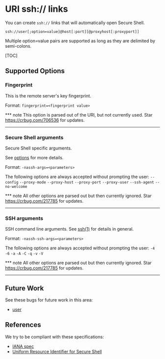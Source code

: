 # URI ssh:// links

You can create `ssh://` links that will automatically open Secure Shell.

`ssh://user[;option=value]@host[:port][@proxyhost[:proxyport]]`

Multiple option=value pairs are supported as long as they are delimited by
semi-colons.

[TOC]

## Supported Options

### Fingerprint

This is the remote server's key fingerprint.

Format: `fingerprint=<fingerprint value>`

*** note
This option is parsed out of the URI, but not currently used.
Star https://crbug.com/706536 for updates.
***

### Secure Shell arguments

Secure Shell specific arguments.

See [options](options.md) for more details.

Format: `-nassh-args=<parameters>`

The following options are always accepted without prompting the user:
`--config` `--proxy-mode` `--proxy-host` `--proxy-port` `--proxy-user`
`--ssh-agent` `--no-welcome`

*** note
All other options are parsed out but then currently ignored.
Star https://crbug.com/217785 for updates.
***

### SSH arguments

SSH command line arguments.
See [ssh(1)](https://man.openbsd.org/ssh.1) for details in general.

Format: `-nassh-ssh-args=<parameters>`

The following options are always accepted without prompting the user:
`-4` `-6` `-a` `-A` `-C` `-q` `-v` `-V`

*** note
All other options are parsed out but then currently ignored.
Star https://crbug.com/217785 for updates.
***

## Future Work

See these bugs for future work in this area:
* [user](https://crbug.com/609303)

## References

We try to be compliant with these specifications:

* [IANA spec](https://www.iana.org/assignments/uri-schemes/prov/ssh)
* [Uniform Resource Identifier for Secure Shell](https://tools.ietf.org/html/draft-ietf-secsh-scp-sftp-ssh-uri-04)

